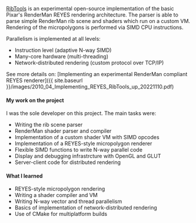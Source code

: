 [RibTools](https://github.com/dpasca/RibTools) is an experimental open-source implementation of the basic Pixar's RenderMan REYES rendering architecture. The parser is able to parse simple RenderMan rib scene and shaders which run on a custom VM.
Rendering of the micropolygons is performed via SIMD CPU instructions.

Parallelism is implemented at all levels:
- Instruction level (adaptive N-way SIMD)
- Many-core hardware (multi-threading)
- Network-distributed rendering (custom protocol over TCP/IP)

See more details on: [Implementing an experimental RenderMan compliant REYES renderer]({{ site.baseurl }}/images/2010_04_Implementing_REYES_RibTools_up_20221110.pdf)

#### My work on the project

I was the sole developer on this project. The main tasks were:

- Writing the rib scene parser
- RenderMan shader parser and compiler
- Implementation of a custom shader VM with SIMD opcodes
- Implementation of a REYES-style micropolygon renderer
- Flexible SIMD functions to write N-way parallel code
- Display and debugging infrastrcture with OpenGL and GLUT
- Server-client code for distributed rendering

#### What I learned

- REYES-style micropolygon rendering
- Writing a shader compiler and VM
- Writing N-way vector and thread parallelism
- Basics of implementation of network-distributed rendering
- Use of CMake for multiplatform builds
